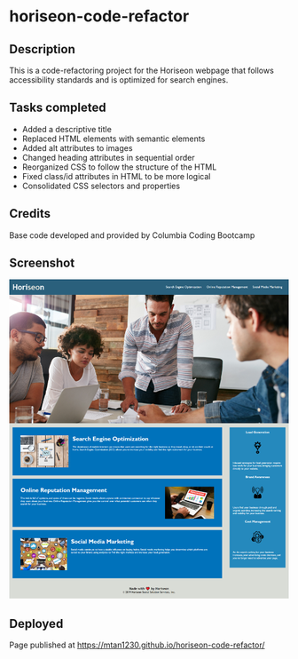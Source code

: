 # horiseon-code-refactor

## Description

This is a code-refactoring project for the Horiseon webpage that follows accessibility standards and is optimized for search engines.

## Tasks completed
- Added a descriptive title
- Replaced HTML elements with semantic elements
- Added alt attributes to images
- Changed heading attributes in sequential order
- Reorganized CSS to follow the structure of the HTML
- Fixed class/id attributes in HTML to be more logical
- Consolidated CSS selectors and properties

## Credits
Base code developed and provided by Columbia Coding Bootcamp

## Screenshot

![The Horiseon webpage](./assets/images/screencapture.png)

## Deployed
Page published at https://mtan1230.github.io/horiseon-code-refactor/
